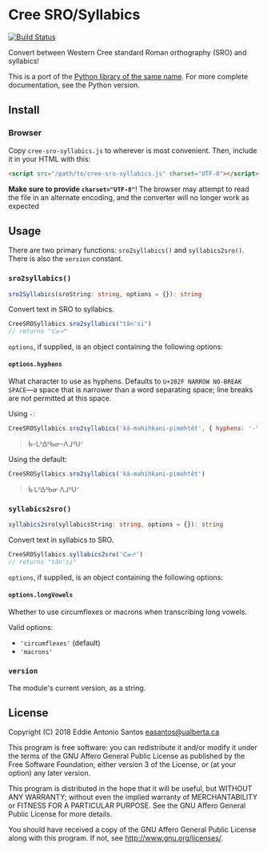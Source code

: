 Cree SRO/Syllabics
==================

[![Build Status](https://travis-ci.org/eddieantonio/cree-sro-syllabics.js.svg?branch=master)](https://travis-ci.org/eddieantonio/cree-sro-syllabics.js)

Convert between Western Cree standard Roman orthography (SRO) and syllabics!

This is a port of the [Python library of the same
name][cree-sro-syllabics.py]. For more complete documentation, see the
Python version.

[cree-sro-syllabics.py]: https://github.com/eddieantonio/cree-sro-syllabics


Install
-------

### Browser

Copy `cree-sro-syllabics.js` to wherever is most convenient. Then,
include it in your HTML with this:

```html
<script src="/path/to/cree-sro-syllabics.js" charset="UTF-8"></script>
```

**Make sure to provide `charset="UTF-8"`**! The browser may attempt to
read the file in an alternate encoding, and the converter will no longer
work as expected


Usage
-----

There are two primary functions: `sro2syllabics()` and
`syllabics2sro()`. There is also the `version` constant.

### `sro2syllabics()`

```typescript
sro2Syllabics(sroString: string, options = {}): string
```

Convert text in SRO to syllabics.

```javascript
CreeSROSyllabics.sro2syllabics("tân'si")
// returns "ᑕᓂᓯ"
```

`options`, if supplied, is an object containing the following options:

#### `options.hyphens`

What character to use as hyphens. Defaults to `U+202F NARROW NO-BREAK
SPACE`—a space that is narrower than a word separating space; line
breaks are not permitted at this space.

Using `-`:

```javascript
CreeSROSyllabics.sro2syllabics('kâ-mahihkani-pimohtêt', { hyphens: '-' })
```

> ᑳ-ᒪᐦᐃᐦᑲᓂ-ᐱᒧᐦᑌᐟ

Using the default:

```javascript
CreeSROSyllabics.sro2syllabics('kâ-mahihkani-pimohtêt')
```

> ᑳ ᒪᐦᐃᐦᑲᓂ ᐱᒧᐦᑌᐟ


### `syllabics2sro()`

```typescript
syllabics2sro(syllabicsString: string, options = {}): string
```

Convert text in syllabics to SRO.

```javascript
CreeSROSyllabics.syllabics2sro('ᑖᓂᓯ')
// returns "tân'si"
```

`options`, if supplied, is an object containing the following options:

#### `options.longVowels`

Whether to use circumflexes or macrons when transcribing long vowels.

Valid options:

 - `'circumflexes'` (default)
 - `'macrons'`


### `version`

The module's current version, as a string.


License
-------

Copyright (C) 2018 Eddie Antonio Santos <easantos@ualberta.ca>

This program is free software: you can redistribute it and/or modify
it under the terms of the GNU Affero General Public License as
published by the Free Software Foundation, either version 3 of the
License, or (at your option) any later version.

This program is distributed in the hope that it will be useful,
but WITHOUT ANY WARRANTY; without even the implied warranty of
MERCHANTABILITY or FITNESS FOR A PARTICULAR PURPOSE.  See the
GNU Affero General Public License for more details.

You should have received a copy of the GNU Affero General Public License
along with this program.  If not, see <http://www.gnu.org/licenses/>.

